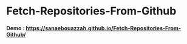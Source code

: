 # Fetch-Repositories-From-Github

#### Demo : https://sanaebouazzah.github.io/Fetch-Repositories-From-Github/
